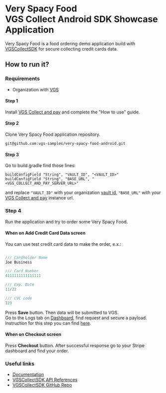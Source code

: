 # Very Spacy Food <br/> VGS Collect Android SDK Showcase Application 

Very Spacy Food is a food ordering demo application build with [VGSCollectSDK](https://www.verygoodsecurity.com/docs/vgs-collect/android-sdk/overview) for secure collecting credit cards data.

## How to run it?
### Requirements

- Organization with <a href="https://www.verygoodsecurity.com/">VGS</a>

#### Step 1

Install [VGS Collect and pay](https://github.com/verygoodsecurity/collect-and-pay-demo-backend/tree/api) and complete the "How to use" guide.

#### Step 2

Clone Very Spacy Food application repository.

``git@github.com:vgs-samples/very-spacy-food-android.git``

#### Step 3

Go to build.gradle find those lines: 
    
    buildConfigField "String", "VAULT_ID", "<VAULT_ID>"
    buildConfigField "String", "BASE_URL", "<VGS_COLLECT_AND_PAY_SERVER_URL>"
    
and replace `"VAULT_ID"` with your organization <a href="https://www.verygoodsecurity.com/docs/terminology/nomenclature#vault" target="_blank">vault id</a>,
`"BASE_URL"` with your [VGS Collect and pay](https://github.com/verygoodsecurity/collect-and-pay-demo-backend/tree/api) instance url.
 
### Step 4 

Run the application and try to order some Very Spacy Food.</br>

#### When on Add Credit Card Data screen

You can use test credit card data to make the order, e.x.:

``` swift

/// Cardholder Name 
Joe Business

/// Card Number   
4111111111111111

/// Exp. Date  
11/22

/// CVC code
123

```
Press **Save** button. Then data will be submitted to VGS.  
Go to the Logs tab on <a href="http://dashboard.verygoodsecurity.com" target="_blank">Dashboard</a>, find request and secure a payload.  
Instruction for this step you can find <a href="https://www.verygoodsecurity.com/docs/getting-started/quick-integration#securing-inbound-connection" target="_blank">here</a>.

#### When on Checkout screen

Press **Checkout** button. After successful response go to your Stripe dashboard and find your order.

### Useful links

- <a href="https://www.verygoodsecurity.com/docs/vgs-collect/android-sdk/overview" target="_blank">Documentation</a> 
- <a href="https://verygoodsecurity.github.io/vgs-collect-android/" target="_blank">VGSCollectSDK API References</a> 
- <a href="https://github.com/verygoodsecurity/vgs-collect-android" target="_blank">VGSCollectSDK GitHub Repo</a> 